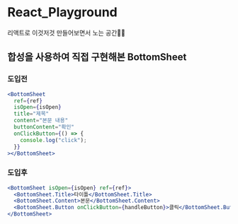 # React_Playground

리액트로 이것저것 만들어보면서 노는 공간🩵🪼

## 합성을 사용하여 직접 구현해본 BottomSheet

### 도입전

```jsx
<BottomSheet
  ref={ref}
  isOpen={isOpen}
  title="제목"
  content="본문 내용"
  buttonContent="확인"
  onClickButton={() => {
    console.log("click");
  }}
></BottomSheet>
```

### 도입후

```jsx
<BottomSheet isOpen={isOpen} ref={ref}>
  <BottomSheet.Title>타이틀</BottomSheet.Title>
  <BottomSheet.Content>본문</BottomSheet.Content>
  <BottomSheet.Button onClickButton={handleButton}>클릭</BottomSheet.Button>
</BottomSheet>
```
